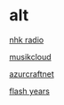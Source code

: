 # alt

[nhk radio](http://nhk-radio.stream.laut.fm/nhk-radio)

[musikcloud](http://musikcloud.stream.laut.fm/musikcloud)

[azurcraftnet](http://azurcraftnet.stream.laut.fm/azurcraftnet)

[flash years](http://flash_years.stream.laut.fm/flash_years)

